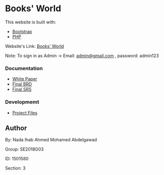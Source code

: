 <h1>Books' World</h1>

This website is built with:

<ul>
  <li><a href="https://getbootstrap.com/">Bootstrap</a></li>
  
  <li><a href="www.php.net">PHP</a></li>

</ul>

Website's Link: <a href="http://se2018g03-booksworld.epizy.com">Books' World</a>  

Note: To sign in as Admin -> Email: admin@gmail.com , password: admin123 

<h3>Documentation </h3>
<ul>
  <li><a href="https://github.com/NadaIhabAhmed/SE2018G03/blob/master/White%20Paper/SE2018G03_white_paper.docx">White Paper</a></li>
  
  <li><a href="https://github.com/NadaIhabAhmed/SE2018G03/blob/master/BRD/SE2018G03_BRD.pdf">Final BRD</a></li>
  
  <li><a href="https://github.com/NadaIhabAhmed/SE2018G03/blob/master/SRS/SE2018G03_SRS_Final_version_Last_Modification.pdf">Final SRS</a></li>
</ul>

<h3>Developmemt </h3>
<ul>
  <li><a href="https://github.com/NadaIhabAhmed/SE2018G03/tree/master/Project%20Files">Project Files</a></li>
</ul>

<h2>Author</h2>
By: Nada Ihab Ahmed Mohamed Abdelgawad

Group: SE2018G03

ID: 1501580

Section: 3

